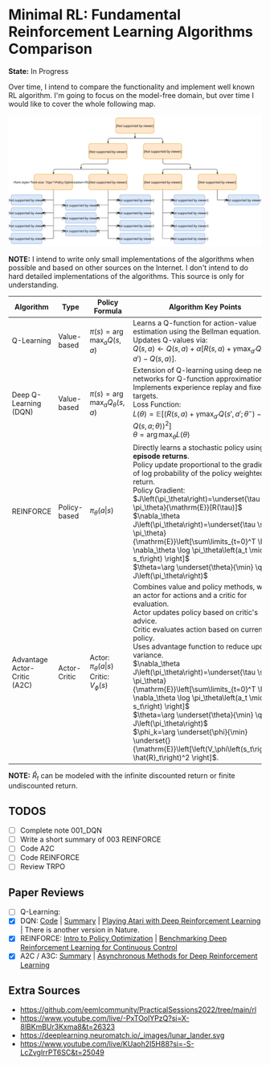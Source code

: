 # Minimal RL: Fundamental Reinforcement Learning Algorithms Comparison

**State:** In Progress

Over time, I intend to compare the functionality and implement well known RL algorithm. I'm going to focus on the model-free domain, but over time I would like to cover the whole following map.

![](./assets/rl_algorithms_9_15.svg)


**NOTE:** I intend to write only small implementations of the algorithms when possible and based on other sources on the Internet. I don't intend to do hard detailed implementations of the algorithms. This source is only for understanding.


| **Algorithm** | **Type** | **Policy Formula** | **Algorithm Key Points** | **Other Formulas** |
|---------------|----------|-----------------------------|---------------------------------------------------|--------------------|
| Q-Learning | Value-based | $\pi(s) = \arg\max_a Q(s, a)$ | Learns a Q-function for action-value estimation using the Bellman equation. <br> Updates Q-values via: <br> $Q(s, a) \leftarrow Q(s, a) + \alpha [R(s, a) + \gamma \max_{a'} Q(s', a') - Q(s, a)]$. | TD Error: $\delta = R(s, a) + \gamma \max_{a'} Q(s', a') - Q(s, a)$ |
| Deep Q-Learning (DQN) | Value-based | $\pi(s) = \arg\max_a Q_\theta(s, a)$ | Extension of Q-learning using deep neural networks for Q-function approximation. <br> Implements experience replay and fixed Q-targets. <br> Loss Function: <br> $L(\theta) = \mathbb{E} \left[ \left( R(s, a) + \gamma \max_{a'} Q(s', a'; \theta^-) - Q(s, a; \theta) \right)^2 \right]$ <br> $\theta = \arg\max_\theta L(\theta)$ | Loss Function: $L(\theta)$ |
| REINFORCE | Policy-based | $\pi_\theta(a\|s)$ | Directly learns a stochastic policy using **full episode returns**. <br> Policy update proportional to the gradient of log probability of the policy weighted by return. <br> Policy Gradient: <br> $J\left(\pi_\theta\right)=\underset{\tau \sim \pi_\theta}{\mathrm{E}}[R(\tau)]$ <br> $\nabla_\theta J\left(\pi_\theta\right)=\underset{\tau \sim \pi_\theta}{\mathrm{E}}\left[\sum\limits_{t=0}^T \Phi_t \nabla_\theta \log \pi_\theta\left(a_t \mid s_t\right) \right]$ <br> $\theta=\arg \underset{\theta}{\min} \quad J\left(\pi_\theta\right)$ | The weight $\Phi_t$ can be: <br> $\Phi_t = R(\tau)$ <br> $\Phi_t=\sum\limits_{t^{\prime}=t}^T R\left(s_{t^{\prime}}, a_{t^{\prime}}, s_{t^{\prime}+1}\right)$ <br> $\Phi_t=\sum\limits_{t^{\prime}=t}^T R\left(s_{t^{\prime}}, a_{t^{\prime}}, s_{t^{\prime}+1}\right)-b\left(s_t\right)$ <br> others: <br> $\Phi_t = Q^{\pi_\phi}(s_t,a_t)$ <br> $\Phi_t = A^{\pi_\phi}(s_t,a_t)$ |
| Advantage Actor-Critic (A2C) | Actor-Critic | Actor: $\pi_\theta(a\|s)$ <br> Critic: $V_\phi(s)$ | Combines value and policy methods, with an actor for actions and a critic for evaluation. <br> Actor updates policy based on critic's advice. <br> Critic evaluates action based on current policy. <br> Uses advantage function to reduce update variance. <br> $\nabla_\theta J\left(\pi_\theta\right)=\underset{\tau \sim \pi_\theta}{\mathrm{E}}\left[\sum\limits_{t=0}^T \Phi_t \nabla_\theta \log \pi_\theta\left(a_t \mid s_t\right) \right]$ <br> $\theta=\arg \underset{\theta}{\min} \quad J\left(\pi_\theta\right)$ <br> $\phi_k=\arg \underset{\phi}{\min} \underset{}{\mathrm{E}}\left[\left(V_\phi\left(s_t\right)-\hat{R}_t\right)^2 \right]$. | $\Phi_t=\sum\limits_{t^{\prime}=t}^T R\left(s_{t^{\prime}}, a_{t^{\prime}}, s_{t^{\prime}+1}\right)-V_\phi\left(s_t\right)$ <br> can be seen as an estimate of the Advantage Function: <br> $A(s, a) = Q(s, a) - V(s)$ |

**NOTE:** $\hat{R}_t$ can be modeled with the infinite discounted return or finite undiscounted return.

## TODOS
- [ ] Complete note 001_DQN
- [ ] Write a short summary of 003 REINFORCE
- [ ] Code A2C
- [ ] Code REINFORCE
- [ ] Review TRPO

## Paper Reviews

- [ ] Q-Learning: 
- [x] DQN: [Code](001_dqn.ipynb) | [Summary](notes/001_DQN.md) | [Playing Atari with Deep Reinforcement Learning](https://arxiv.org/abs/1312.5602) | There is another version in Nature.
- [x] REINFORCE: [Intro to Policy Optimization](https://spinningup.openai.com/en/latest/spinningup/rl_intro3.html) | [Benchmarking Deep Reinforcement Learning for Continuous Control](https://arxiv.org/abs/1604.06778)
- [x] A2C / A3C: [Summary](notes/002_A2C_A3C.md) | [Asynchronous Methods for Deep Reinforcement Learning](https://arxiv.org/abs/1602.01783)

## Extra Sources

- https://github.com/eemlcommunity/PracticalSessions2022/tree/main/rl
- https://www.youtube.com/live/-PxTOolYPzQ?si=X-8lBKmBUr3Kxma8&t=26323
- https://deeplearning.neuromatch.io/_images/lunar_lander.svg
- https://www.youtube.com/live/KUaoh2I5H88?si=-S-LcZvglrrPT6SC&t=25049
